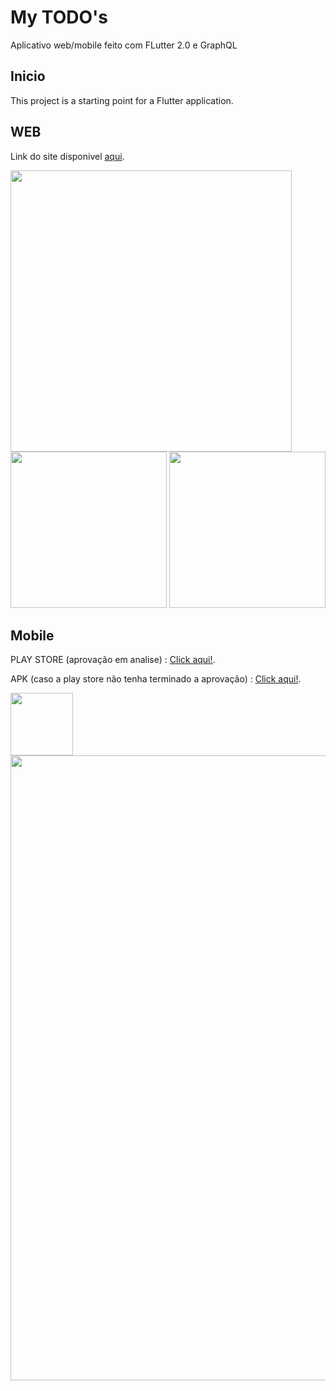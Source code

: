 
# My TODO's

Aplicativo web/mobile feito com FLutter 2.0 e GraphQL

## Inicio

This project is a starting point for a Flutter application.

## WEB

Link do site disponivel <a href="https://mytodoappweb.herokuapp.com/#/">aqui</a>.

<img src="https://user-images.githubusercontent.com/19561046/112570709-d2c14800-8da3-11eb-84da-ef81b103a34f.png" width="450">

<img src="https://user-images.githubusercontent.com/19561046/112571698-d950bf00-8da5-11eb-9776-8e129beee634.png" width="250">
<img src="https://user-images.githubusercontent.com/19561046/112570612-9aba0500-8da3-11eb-9206-1dbf612b7ec5.png" width="250">

## Mobile

<p> PLAY STORE (aprovação em analise) : <a href="https://play.google.com/store/apps/details?id=com.fidjis.my_todo_s">Click aqui!</a>. </p>
<p> APK (caso a play store não tenha terminado a aprovação) : <a href="https://drive.google.com/file/d/16HC8bNFtT0dUGGkkf9dryVumwzbFgmhf/view?usp=sharing">Click aqui!</a>. </p>

<img src="https://user-images.githubusercontent.com/19561046/112570672-be7d4b00-8da3-11eb-9ee5-a73db1b04bc4.png" width="100">
<img src="https://user-images.githubusercontent.com/19561046/112570676-c0dfa500-8da3-11eb-926e-04befa6d791f.png" width="1000">


